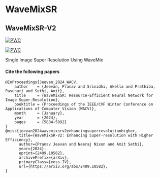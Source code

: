 # WaveMixSR 
## WaveMixSR-V2
[![PWC](https://img.shields.io/endpoint.svg?url=https://paperswithcode.com/badge/wavemixsr-v2-enhancing-super-resolution-with/image-super-resolution-on-bsd100-2x-upscaling)](https://paperswithcode.com/sota/image-super-resolution-on-bsd100-2x-upscaling?p=wavemixsr-v2-enhancing-super-resolution-with)

[![PWC](https://img.shields.io/endpoint.svg?url=https://paperswithcode.com/badge/wavemixsr-a-resource-efficient-neural-network/image-super-resolution-on-bsd100-2x-upscaling)](https://paperswithcode.com/sota/image-super-resolution-on-bsd100-2x-upscaling?p=wavemixsr-a-resource-efficient-neural-network)

Single Image Super Resolution Using WaveMix


#### Cite the following papers 
```
@InProceedings{Jeevan_2024_WACV,
    author    = {Jeevan, Pranav and Srinidhi, Akella and Prathiba, Pasunuri and Sethi, Amit},
    title     = {WaveMixSR: Resource-Efficient Neural Network for Image Super-Resolution},
    booktitle = {Proceedings of the IEEE/CVF Winter Conference on Applications of Computer Vision (WACV)},
    month     = {January},
    year      = {2024},
    pages     = {5884-5892}
}
@misc{jeevan2024wavemixsrv2enhancingsuperresolutionhigher,
      title={WaveMixSR-V2: Enhancing Super-resolution with Higher Efficiency}, 
      author={Pranav Jeevan and Neeraj Nixon and Amit Sethi},
      year={2024},
      eprint={2409.10582},
      archivePrefix={arXiv},
      primaryClass={eess.IV},
      url={https://arxiv.org/abs/2409.10582}, 
}
```

